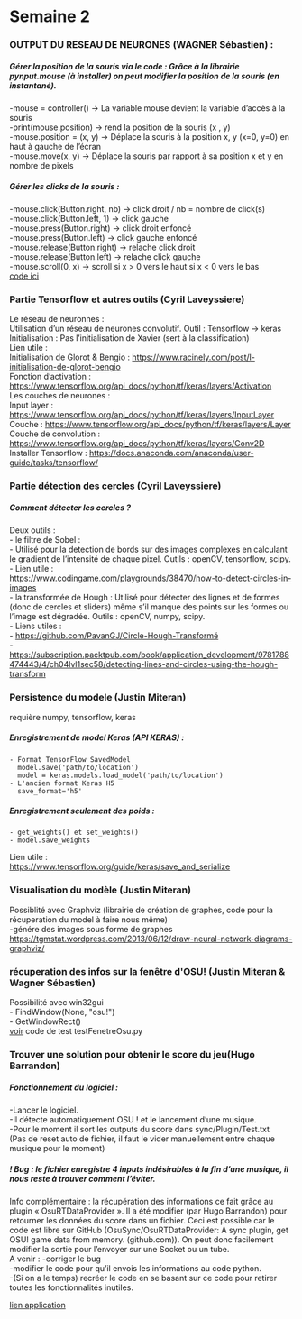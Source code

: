 # Semaine 2  


### OUTPUT DU RESEAU DE NEURONES (WAGNER Sébastien) :  
##### Gérer la position de la souris via le code : Grâce à la librairie pynput.mouse (à installer) on peut modifier la position de la souris (en instantané).  
  -mouse = controller() -> La variable mouse devient la variable d’accès  à la souris  
  -print(mouse.position) -> rend la position de la souris (x , y)  
  -mouse.position =  (x, y) -> Déplace la souris à la position x, y (x=0, y=0) en haut à gauche de l’écran  
  -mouse.move(x, y) -> Déplace la souris par rapport à sa position x et y en nombre de pixels  

##### Gérer les clicks de la souris :  
  -mouse.click(Button.right, nb) -> click droit / nb = nombre de click(s)  
  -mouse.click(Button.left, 1) -> click gauche  
  -mouse.press(Button.right) -> click droit enfoncé  
  -mouse.press(Button.left) -> click gauche enfoncé  
  -mouse.release(Button.right) -> relache click droit  
  -mouse.release(Button.left) -> relache click gauche  
  -mouse.scroll(0, x) -> scroll si x > 0 vers le haut si x < 0 vers le bas  
  [code ici](test/test_souris.py)


### Partie Tensorflow et autres outils (Cyril Laveyssiere)  

Le réseau de neuronnes :  
Utilisation d’un réseau de neurones convolutif. Outil : Tensorflow -> keras  
Initialisation :  Pas l’initialisation de Xavier (sert à la classification)  
Lien utile :  
Initialisation de Glorot & Bengio :
https://www.racinely.com/post/l-initialisation-de-glorot-bengio  
Fonction d’activation :
https://www.tensorflow.org/api_docs/python/tf/keras/layers/Activation   
Les couches de neurones :  
Input layer : https://www.tensorflow.org/api_docs/python/tf/keras/layers/InputLayer  
Couche : https://www.tensorflow.org/api_docs/python/tf/keras/layers/Layer  
Couche de convolution : https://www.tensorflow.org/api_docs/python/tf/keras/layers/Conv2D  
	Installer Tensorflow : 
	https://docs.anaconda.com/anaconda/user-guide/tasks/tensorflow/  

### Partie détection des cercles (Cyril Laveyssiere)  
  
##### Comment détecter les cercles ?  
Deux outils :  
	- le filtre de Sobel :  
	- Utilisé pour la detection de bords sur des images complexes en calculant le gradient de l’intensité de chaque pixel. Outils : openCV, tensorflow, scipy.  
	- Lien utile :   
https://www.codingame.com/playgrounds/38470/how-to-detect-circles-in-images  
	- la transformée de Hough :
	Utilisé pour détecter des lignes et de formes (donc de cercles et sliders) même s’il manque des points sur les formes ou l’image est dégradée. Outils : openCV, numpy, scipy.  
	- Liens utiles :  
	- https://github.com/PavanGJ/Circle-Hough-Transformé  
	- https://subscription.packtpub.com/book/application_development/9781788474443/4/ch04lvl1sec58/detecting-lines-and-circles-using-the-hough-transform  
  
### Persistence du modele (Justin Miteran)  

requière numpy, tensorflow, keras  

##### Enregistrement de model Keras (API KERAS) :  
	- Format TensorFlow SavedModel  
	  model.save('path/to/location')  
	  model = keras.models.load_model('path/to/location')  
	- L'ancien format Keras H5  
	  save_format='h5'  

##### Enregistrement seulement des poids :  
	- get_weights() et set_weights()  
	- model.save_weights  
Lien utile :  
https://www.tensorflow.org/guide/keras/save_and_serialize  

### Visualisation du modèle (Justin Miteran)  

Possiblité avec Graphviz (librairie de création de graphes, code pour la récuperation du model à faire nous même)  
	-génére des images sous forme de graphes  
https://tgmstat.wordpress.com/2013/06/12/draw-neural-network-diagrams-graphviz/ 
  
### récuperation des infos sur la fenêtre d'OSU! (Justin Miteran & Wagner Sébastien)  
  
Possibilité avec win32gui  
	- FindWindow(None, "osu!")  
	- GetWindowRect()  
[voir](test/testFenetreOsu.py) code de test testFenetreOsu.py  

### Trouver une solution pour obtenir le score du jeu(Hugo Barrandon)  
##### Fonctionnement du logiciel :  
-Lancer le logiciel.  
-Il détecte automatiquement OSU ! et le lancement d’une musique.  
-Pour le moment il sort les outputs du score dans sync/Plugin/Test.txt  
(Pas de reset auto de fichier, il faut le vider manuellement entre chaque musique pour le moment)  

##### ! Bug : le fichier enregistre 4 inputs indésirables à la fin d’une musique, il nous reste à trouver comment l’éviter.   

Info complémentaire : la récupération des informations ce fait grâce au plugin « OsuRTDataProvider ». Il a été modifier (par Hugo Barrandon) pour retourner les données du score dans un fichier. Ceci est possible car le code est libre sur GitHub (OsuSync/OsuRTDataProvider: A sync plugin, get OSU! game data from memory. (github.com)). On peut donc facilement modifier la sortie pour l’envoyer sur une Socket ou un tube.  
A venir : 	-corriger le bug  
		-modifier le code pour qu’il envois les informations au code python.  
		-(Si on a le temps) recréer le code en se basant sur ce code pour retirer toutes les fonctionnalités inutiles.  
		
[lien application](LogicielRecupScore)		

